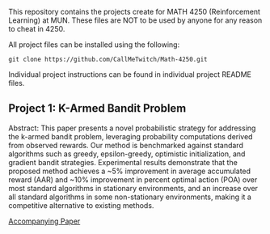 This repository contains the projects create for MATH 4250 (Reinforcement Learning) at MUN. These files are NOT to be used by anyone for any reason to cheat in 4250. 

All project files can be installed using the following:
```
git clone https://github.com/CallMeTwitch/Math-4250.git
```

Individual project instructions can be found in individual project README files.

## Project 1: K-Armed Bandit Problem
Abstract: This paper presents a novel probabilistic strategy for addressing the k-armed bandit problem, leveraging probability computations derived from observed rewards. Our method is benchmarked against standard algorithms such as greedy, epsilon-greedy, optimistic initialization, and gradient bandit strategies. Experimental results demonstrate that the proposed method achieves a ~5\% improvement in average accumulated reward (AAR) and ~10\% improvement in percent optimal action (POA) over most standard algorithms in stationary environments, and an increase over all standard algorithms in some non-stationary environments, making it a competitive alternative to existing methods.

[Accompanying Paper](FILE_NAME.pdf)
